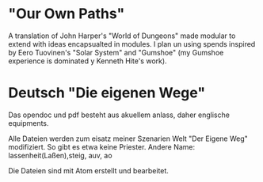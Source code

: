 # "Our Own Paths"
A translation of John Harper's "World of Dungeons" made modular to extend with ideas encapsualted in modules. I plan un using spends inspired by Eero Tuovinen's "Solar System" and "Gumshoe" (my Gumshoe experience is dominated y Kenneth Hite's work).

# Deutsch "Die eigenen Wege"
Das opendoc und pdf besteht aus akuellem anlass, daher englische equipments.

Alle Dateien werden zum eisatz meiner Szenarien Welt "Der Eigene Weg" modifiziert. So gibt es etwa keine Priester. Andere Name: lassenheit(Laßen),steig, auv, ao

Die Dateien sind mit Atom erstellt und bearbeitet.
